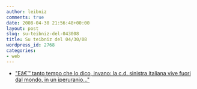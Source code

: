 ```yaml
---
author: leibniz
comments: true
date: 2008-04-30 21:56:48+00:00
layout: post
slug: su-teibniz-del-043008
title: Su teibniz del 04/30/08
wordpress_id: 2768
categories:
- web
---
```




  * ["Eâ€™ tanto tempo che lo dico, invano: la c.d. sinistra italiana vive fuori dal mondo, in un iperuranio..."](http://feeds.feedburner.com/~r/teibniz/~3/281060606/33361415)


